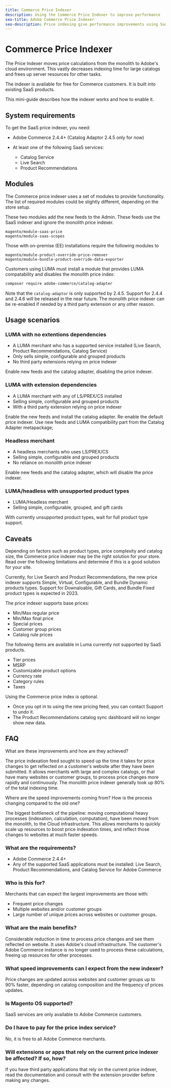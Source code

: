```yaml
---
title: Commerce Price Indexer
description: Using the Commerce Price Indexer to improve performance
seo-title: Adobe Commerce Price Indexer
seo-description: Price indexing give performance improvements using SaaS infrastructure
---
```

# Commerce Price Indexer

The Price Indexer moves price calculations from the monolith to Adobe's cloud environment. This vastly decreases indexing time for large catalogs and frees up server resources for other tasks. 

The indexer is available for free for Commerce customers. It is built into existing SaaS products. 

This mini-guide describes how the indexer works and how to enable it.

## System requirements

To get the SaaS price indexer, you need:

* Adobe Commerce 2.4.4+ (Catalog Adaptor 2.4.5 only for now)
* At least one of the following SaaS services:

    * Catalog Service
    * Live Search
    * Product Recommendations

## Modules

The Commerce price indexer uses a set of modules to provide functionality. The list of required modules could be slightly different, depending on the store setup.

These two modules add the new feeds to the Admin. These feeds use the SaaS indexer and ignore the monolith price indexer.

```
magento/module-saas-price
magento/module-saas-scopes
```

Those with on-premise (EE) installations require the following modules to 

```
magento/module-product-override-price-remover
magento/module-bundle-product-override-data-exporter
```

Customers using LUMA must install a module that provides LUMA compatability and disables the monolith price index:

```bash
composer require adobe-commerce/catalog-adapter
```

Note that the `catalog-adaptor` is only supported by 2.4.5. Support for 2.4.4 and 2.4.6 will be released in the near future.
The monolith price indexer can be re-enabled if needed by a third party extension or any other reason.

## Usage scenarios

### LUMA with no extentions dependencies

* A LUMA merchant who has a supported service installed (Live Search, Product Recommendations, Catalog Service)
* Only sells simple, configurable and grouped products
* No third party extensions relying on price indexer

Enable new feeds and the catalog adapter, disabling the price indexer.

### LUMA with extension dependencies

* A LUMA merchant with any of LS/PREX/CS installed
* Selling simple, configurable and grouped products
* With a third party extension relying on price indexer

Enable the new feeds and install the catalog adapter.
Re-enable the default price indexer. 
Use new feeds and LUMA compatibility part from the Catalog Adapter metapackage;

### Headless merchant

* A headless merchants who uses LS/PREX/CS
* Selling simple, configurable and grouped products
* No reliance on monolith price indexer

Enable new feeds and the catalog adapter, which will disable the price indexer.

### LUMA/headless with unsupported product types

* LUMA/Headless merchant
* Selling simple, configurable, grouped, and gift cards

With currently unsupported product types, wait for full product type support.

## Caveats

Depending on factors such as product types, price complexity and catalog size, the Commerce price indexer may be the right solution for your store. Read over the following limitations and determine if this is a good solution for your site.

Currently, for Live Search and Product Recommendations, the new price indexer supports Simple, Virtual, Configurable, and Bundle Dynamic products types.
Support for Downaloable, Gift Cards, and Bundle Fixed product types is expected in 2023.

The price indexer supports base prices:

* Min/Max regular price
* Min/Max final price
* Special prices
* Customer group prices 
* Catalog rule prices

The following items are available in Luma currently not supported by SaaS products.

* Tier prices
* MSRP
* Customizable product options
* Currency rate
* Category rules
* Taxes

Using the Commerce price index is optional.

* Once you opt in to using the new pricing feed, you can contact Support to undo it.
* The Product Recommendations catalog sync dashboard will no longer show new data.

## FAQ

What are these improvements and how are they achieved?

The price indexation feed sought to speed up the time it takes for price changes to get reflected on a customer's website after they have been submitted. It allows merchants with large and complex catalogs, or that have many websites or customer groups, to process price changes more rapidly and continuously. The monolith price indexer generally took up 80% of the total indexing time.

Where are the speed improvements coming from? How is the process changing compared to the old one?

The biggest bottleneck of the pipeline: moving computational heavy processes (indexation, calculation, computation), have been moved from the monolith, to the Cloud infrastructure. This allows merchants to quickly scale up resources to boost price indexation times, and reflect those changes to websites at much faster speeds.

### What are the requirements?

* Adobe Commerce 2.4.4+
* Any of the supported SaaS applications must be installed: Live Search, Product Recommendations, and Catalog Service for Adobe Commerce

### Who is this for?

Merchants that can expect the largest improvements are those with:

* Frequent price changes
* Multiple websites and/or customer groups
* Large number of unique prices across websites or customer groups.

### What are the main benefits?

Considerable reduction in time to process price changes and see them reflected on website.
It uses Adobe's cloud infrastructure. The customer's Adobe Commerce instance is no longer used to process these calculations, freeing up resources for other processes.

### What speed improvements can I expect from the new indexer?

Price changes are updated across websites and customer groups up to 90% faster, depending on catalog composition and the frequency of prices updates.

### Is Magento OS supported?

SaaS services are only available to Adobe Commerce customers.

### Do I have to pay for the price index service?

No, it is free to all Adobe Commerce merchants.

### Will extensions or apps that rely on the current price indexer be affected? If so, how?

If you have third party applications that rely on the current price indexer, read the documentation and consult with the extension provider before making any changes. 
